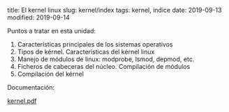 title: El kernel linux
slug: kernel/index
tags: kernel, indice
date: 2019-09-13
modified: 2019-09-14

Puntos a tratar en esta unidad:

1. Características principales de los sistemas operativos
1. Tipos de kérnel. Características del kérnel linux
1. Manejo de módulos de linux: modprobe, lsmod, depmod, etc.
1. Ficheros de cabeceras del núcleo. Compilación de módulos
1. Compilación del kérnel

Documentación:

[kernel.pdf]({static}/doc/kernel.pdf)
